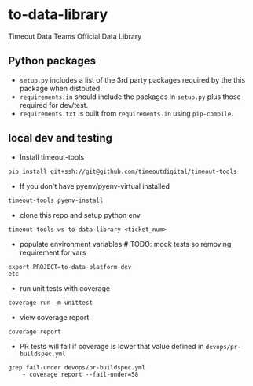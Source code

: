 # to-data-library
Timeout Data Teams Official Data Library

## Python packages

- `setup.py` includes a list of the 3rd party packages required by the this package when distbuted.
- `requirements.in` should include the packages in `setup.py` plus those required for dev/test.
- `requirements.txt` is built from `requirements.in` using `pip-compile`.

## local dev and testing

- Install timeout-tools

```
pip install git+ssh://git@github.com/timeoutdigital/timeout-tools
```

- If you don't have pyenv/pyenv-virtual installed

```
timeout-tools pyenv-install
```

- clone this repo and setup python env

```
timeout-tools ws to-data-library <ticket_num>
```

- populate environment variables # TODO: mock tests so removing requirement for vars

```
export PROJECT=to-data-platform-dev
etc
```

- run unit tests with coverage

```
coverage run -m unittest
```

- view coverage report

```
coverage report
```

- PR tests will fail if coverage is lower that value defined in `devops/pr-buildspec.yml`

```
grep fail-under devops/pr-buildspec.yml
    - coverage report --fail-under=58
```
